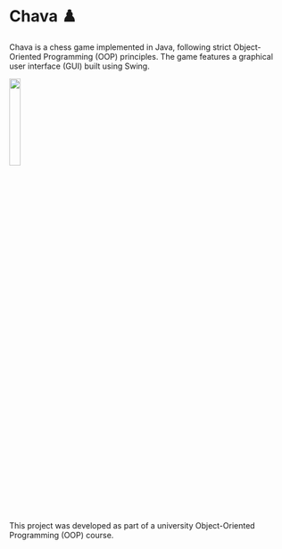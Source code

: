 # Chava ♟️

Chava is a chess game implemented in Java, following strict Object-Oriented Programming (OOP) principles. The game features a graphical user interface (GUI) built using Swing.

<img src="https://github.com/user-attachments/assets/72cfa1ad-4e43-4899-a53f-f976bcd4ed3d" width="20%">

This project was developed as part of a university Object-Oriented Programming (OOP) course.
